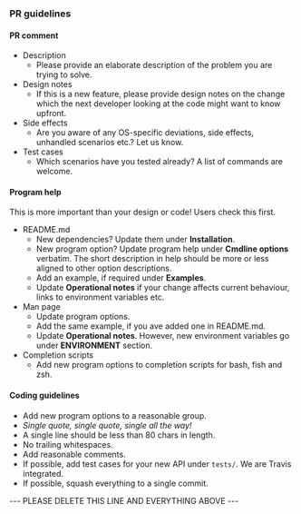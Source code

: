 ### PR guidelines

#### PR comment
- Description
  - Please provide an elaborate description of the problem you are trying to solve.
- Design notes
  - If this is a new feature, please provide design notes on the change which the next developer looking at the code might want to know upfront.
- Side effects
  - Are you aware of any OS-specific deviations, side effects, unhandled scenarios etc.? Let us know.
- Test cases
  - Which scenarios have you tested already? A list of commands are welcome.

#### Program help
This is more important than your design or code! Users check this first.
- README.md
  - New dependencies? Update them under **Installation**.
  - New program option? Update program help under **Cmdline options** verbatim. The short description in help should be more or less aligned to other option descriptions.
  - Add an example, if required under **Examples**.
  - Update **Operational notes** if your change affects current behaviour, links to environment variables etc.
- Man page
  - Update program options.
  - Add the same example, if you ave added one in README.md.
  - Update **Operational notes**. However, new environment variables go under **ENVIRONMENT** section.
- Completion scripts
  - Add new program options to completion scripts for bash, fish and zsh.

#### Coding guidelines
- Add new program options to a reasonable group.
- *Single quote, single quote, single all the way!*
- A single line should be less than 80 chars in length.
- No trailing whitespaces.
- Add reasonable comments.
- If possible, add test cases for your new API under `tests/`. We are Travis integrated.
- If possible, squash everything to a single commit.

--- PLEASE DELETE THIS LINE AND EVERYTHING ABOVE ---
